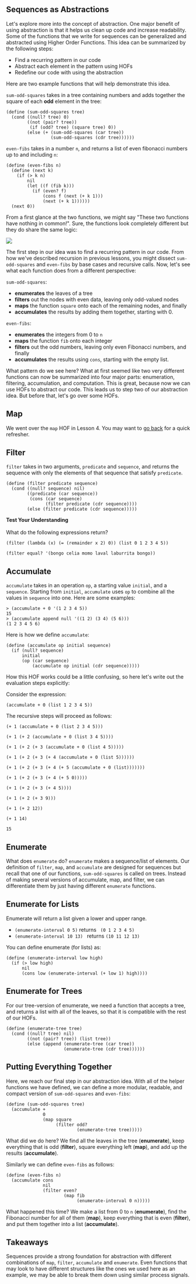 ## Sequences as Abstractions

Let's explore more into the concept of abstraction. One major benefit of using abstraction is that it helps us clean up code and increase readability. Some of the functions that we write for sequences can be generalized and abstracted using Higher Order Functions. This idea can be summarized by the following steps:

  * Find a recurring pattern in our code
  * Abstract each element in the pattern using HOFs
  * Redefine our code with using the abstraction

Here are two example functions that will help demonstrate this idea.

`sum-odd-squares` takes in a tree containing numbers and adds together the square of each **odd** element in the tree:

    
    (define (sum-odd-squares tree)
      (cond ((null? tree) 0)  
            ((not (pair? tree))
             (if (odd? tree) (square tree) 0))
            (else (+ (sum-odd-squares (car tree))
                     (sum-odd-squares (cdr tree))))))


`even-fibs` takes in a number `n`, and returns a list of even fibonacci numbers up to and including `n`:

    
    (define (even-fibs n)
      (define (next k)
        (if (> k n)
            nil
            (let ((f (fib k)))
              (if (even? f)
                  (cons f (next (+ k 1)))
                  (next (+ k 1))))))
      (next 0))
    

From a first glance at the two functions, we might say "These two functions
have nothing in common!". Sure, the functions look completely different but
they do share the same logic:

  
![](http://mitpress.mit.edu/sicp/full-text/book/ch2-Z-G-17.gif)

The first step in our idea was to find a recurring pattern in our code. From how we've described recursion in previous lessons, you might dissect `sum-odd-squares` and `even-fibs` by base cases and recursive calls. Now, let's see what each function does from a different perspective:

`sum-odd-squares`:

  * **enumerates** the leaves of a tree
  * **filters** out the nodes with even data, leaving only odd-valued nodes
  * **maps** the function `square` onto each of the remaining nodes, and finally
  * **accumulates** the results by adding them together, starting with 0.

`even-fibs`:

  * **enumerates** the integers from 0 to `n`
  * **maps** the function `fib` onto each integer
  * **filters** out the odd numbers, leaving only even Fibonacci numbers, and finally
  * **accumulates** the results using `cons`, starting with the empty list.

What pattern do we see here? What at first seemed like two very different functions can now be summarized into four major parts: enumeration, filtering, accumulation, and computation. This is great, because now we can use HOFs to abstract our code. This leads us to step two of our abstraction idea. But before that, let's go over some HOFs.

## Map

We went over the `map` HOF in Lesson 4. You may want to [go back](http://localhost:8000/textbook/representing-sequences.html#sub3) for a quick refresher.

## Filter

`filter` takes in two arguments, `predicate` and `sequence`, and returns the sequence with only the elements of that sequence that satisfy `predicate`.
    
    
    (define (filter predicate sequence)
      (cond ((null? sequence) nil)
            ((predicate (car sequence))
             (cons (car sequence)
                   (filter predicate (cdr sequence))))
            (else (filter predicate (cdr sequence)))))


<div class="mc">
<strong>Test Your Understanding</strong><br><br>
What do the following expressions return?

<pre><code>(filter (lambda (x) (= (remainder x 2) 0)) (list 0 1 2 3 4 5))
</code></pre>
<ans text="nil" explanation="Hint: what does the lambda function check for?"></ans>
<ans text="(0 1 2)" explanation="Hint: what does ((lambda (x) (= (remainder x 2) 0)) 4) return?"></ans>
<ans text="(0 2 4)" explanation="Correct! This expression filters out all numbers in the sequence that are not divisible by 2." correct></ans>
<ans text="Error" explanation="This expression is syntactically correct."></ans>
<!-- and so on -->
<pre><code>(filter equal? '(bongo celia momo laval laburrita bongo))
</code></pre>
<ans text="nil" explanation="Hint: what does the predicate check for?"></ans>
<ans text="(bongo celia momo laval laburrita bongo)" explanation="Hint: how many arguments does equal? take in?"></ans>
<ans text="(bongo)" explanation="Hint: how many arguments should the predicate have?"></ans>
<ans text="Error" explanation="Correct! equal? takes in two arguments, but the predicate in filter only checks one element of the sequence at a time. This calls (equal? bongo), which produces an error." correct></ans>
<!-- and so on -->
</div>

## Accumulate

`accumulate` takes in an operation `op`, a starting value `initial`, and a `sequence`. Starting from `initial`, `accumulate` uses `op` to combine all the values in `sequence` into one. Here are some examples:


    > (accumulate + 0 '(1 2 3 4 5))
    15
    > (accumulate append null '((1 2) (3 4) (5 6)))
    (1 2 3 4 5 6)

Here is how we define `accumulate`:    
    
    (define (accumulate op initial sequence)
      (if (null? sequence)
          initial
          (op (car sequence)
              (accumulate op initial (cdr sequence)))))
    

How this HOF works could be a little confusing, so here let's write out the evaluation steps explicitly:

Consider the expression:

`(accumulate + 0 (list 1 2 3 4 5))`

The recursive steps will proceed as follows:

`(+ 1 (accumulate + 0 (list 2 3 4 5)))`

`(+ 1 (+ 2 (accumulate + 0 (list 3 4 5))))`

`(+ 1 (+ 2 (+ 3 (accumulate + 0 (list 4 5)))))`

`(+ 1 (+ 2 (+ 3 (+ 4 (accumulate + 0 (list 5))))))`

`(+ 1 (+ 2 (+ 3 (+ 4 (+ 5 (accumulate + 0 (list)))))))`

`(+ 1 (+ 2 (+ 3 (+ 4 (+ 5 0)))))`

`(+ 1 (+ 2 (+ 3 (+ 4 5))))`

`(+ 1 (+ 2 (+ 3 9)))`

`(+ 1 (+ 2 12))`

`(+ 1 14)`

`15`


## Enumerate

What does `enumerate` do? `enumerate` makes a sequence/list of elements. Our
definition of `filter`, `map`, and `accumulate` are designed for sequences but recall that
one of our functions, `sum-odd-squares` is called on trees. Instead of making
several versions of accumulate, map, and filter, we can differentiate them by just having
different `enumerate` functions.

## Enumerate for Lists

Enumerate will return a list given a lower and upper range.

  * `(enumerate-interval 0 5)` returns ` (0 1 2 3 4 5)`
  * `(enumerate-interval 10 13) ` returns `(10 11 12 13) `

You can define enumerate (for lists) as:

    
    
    (define (enumerate-interval low high)
      (if (> low high)
          nil
          (cons low (enumerate-interval (+ low 1) high))))
    

## Enumerate for Trees

For our tree-version of enumerate, we need a function that accepts a tree, and
returns a list with all of the leaves, so that it is compatible with the rest of our HOFs.

    
    
    (define (enumerate-tree tree)
      (cond ((null? tree) nil)
            ((not (pair? tree)) (list tree))
            (else (append (enumerate-tree (car tree))
                          (enumerate-tree (cdr tree))))))
    

## Putting Everything Together

Here, we reach our final step in our abstraction idea. With all of the helper functions we have defined, we can define a more modular, readable, and compact version of `sum-odd-squares` and `even-fibs`:

    
    (define (sum-odd-squares tree)
      (accumulate +
                  0
                  (map square
                       (filter odd?
                               (enumerate-tree tree)))))
    

What did we do here? We find all the leaves in the tree (**enumerate**), keep
everything that is odd (**filter**), square everything left (**map**), and add
up the results (**accumulate**).

Similarly we can define `even-fibs` as follows:

    
    (define (even-fibs n)
      (accumulate cons
                  nil
                  (filter even?
                          (map fib
                               (enumerate-interval 0 n)))))
    

What happened this time? We make a list from 0 to `n` (**enumerate**), find
the Fibonacci number for all of them (**map**), keep everything that is even
(**filter**), and put them together into a list (**accumulate**).

## Takeaways

Sequences provide a strong foundation for abstraction with different
combinations of `map`, `filter`, `accumulate` and `enumerate`. Even functions
that may look to have different structures like the ones we used here as an
example, we may be able to break them down using similar process signals.

